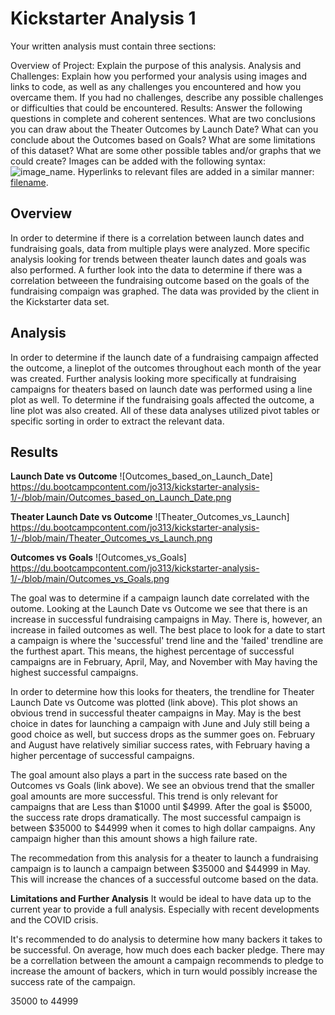 # Kickstarter Analysis 1

Your written analysis must contain three sections:

Overview of Project: Explain the purpose of this analysis.
Analysis and Challenges: Explain how you performed your analysis using images and links to code, as well as any challenges you encountered and how you overcame them. If you had no challenges, describe any possible challenges or difficulties that could be encountered.
Results: Answer the following questions in complete and coherent sentences.
What are two conclusions you can draw about the Theater Outcomes by Launch Date?
What can you conclude about the Outcomes based on Goals?
What are some limitations of this dataset?
What are some other possible tables and/or graphs that we could create?
Images can be added with the following syntax: ![image_name](path/to/image_name.png).
Hyperlinks to relevant files are  added in a similar manner: [filename](path/to/filename.xlxs).

## Overview
In order to determine if there is a correlation between launch dates and fundraising goals, data from multiple plays were analyzed. More specific analysis looking for trends between theater launch dates and goals was also performed. A further look into the data to determine if there was a correlation betweeen the fundraising outcome based on the goals of the fundraising compaign was graphed. The data was provided by the client in the Kickstarter data set.  

## Analysis
In order to determine if the launch date of a fundraising campaign affected the outcome, a lineplot of the outcomes throughout each month of the year was created. Further analysis looking more specifically at fundraising campaigns for theaters based on launch date was performed using a line plot as well. To determine if the fundraising goals affected the outcome, a line plot was also created. All of these data analyses utilized pivot tables or specific sorting in order to extract the relevant data. 

## Results

**Launch Date vs Outcome**
![Outcomes_based_on_Launch_Date] https://du.bootcampcontent.com/jo313/kickstarter-analysis-1/-/blob/main/Outcomes_based_on_Launch_Date.png

**Theater Launch Date vs Outcome**
![Theater_Outcomes_vs_Launch] https://du.bootcampcontent.com/jo313/kickstarter-analysis-1/-/blob/main/Theater_Outcomes_vs_Launch.png

**Outcomes vs Goals**
![Outcomes_vs_Goals] https://du.bootcampcontent.com/jo313/kickstarter-analysis-1/-/blob/main/Outcomes_vs_Goals.png


The goal was to determine if a campaign launch date correlated with the outome. Looking at the Launch Date vs Outcome we see that there is an increase in successful fundraising campaigns in May. There is, however, an increase in failed outcomes as well. The best place to look for a date to start a campaign is where the 'successful' trend line and the 'failed' trendline are the furthest apart. This means, the highest percentage of successful campaigns are in February,  April, May, and November with May having the highest successful campaigns.

In order to determine how this looks for theaters, the trendline for Theater Launch Date vs Outcome was plotted (link above). This plot shows an obvious trend in successful theater campaigns in May. May is the best choice in dates for launching a campaign with June and July still being a good choice as well, but success drops as the summer goes on. February and August have relatively similiar success rates, with February having a higher percentage of successful campaigns.

The goal amount also plays a part in the success rate based on the Outcomes vs Goals (link above). We see an obvious trend that the smaller goal amounts are more successful. This trend is only relevant for campaigns that are Less than $1000 until $4999. After the goal is $5000, the success rate drops dramatically. The most successful campaign is between $35000 to $44999 when it comes to high dollar campaigns. Any campaign higher than this amount shows a high failure rate. 

The recommedation from this analysis for a theater to launch a fundraising campaign is to launch a campaign between $35000 and $44999 in May. This will increase the chances of a successful outcome based on the data. 

**Limitations and Further Analysis**
It would be ideal to have data up to the current year to provide a full analysis. Especially with recent developments and the COVID crisis.

It's recommended to do analysis to determine how many backers it takes to be successful. On average, how much does each backer pledge. There may be a correllation between the amount a campaign recommends to pledge to increase the amount of backers, which in turn would possibly increase the success rate of the campaign. 



35000 to 44999









